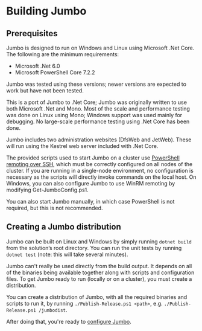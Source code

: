 # Building Jumbo

## Prerequisites

Jumbo is designed to run on Windows and Linux using Microsoft .Net Core. The
following are the minimum requirements:

- Microsoft .Net 6.0
- Microsoft PowerShell Core 7.2.2

Jumbo was tested using these versions; newer versions are expected to work but
have not been tested.

This is a port of Jumbo to .Net Core; Jumbo was originally written to use both
Microsoft .Net and Mono. Most of the scale and performance testing was done on
Linux using Mono; Windows support was used mainly for debugging. No large-scale
performance testing using .Net Core has been done.

Jumbo includes two administration websites (DfsWeb and JetWeb). These will run
using the Kestrel web server included with .Net Core.

The provided scripts used to start Jumbo on a cluster use [PowerShell remoting over SSH](https://docs.microsoft.com/en-us/powershell/scripting/learn/remoting/ssh-remoting-in-powershell-core?view=powershell-6),
which must be correctly configured on all nodes of the cluster. If you are
running in a single-node environment, no configuration is necessary as the
scripts will directly invoke commands on the local host. On Windows, you can
also configure Jumbo to use WinRM remoting by modifying Get-JumboConfig.ps1.

You can also start Jumbo manually, in which case PowerShell is not required,
but this is not recommended.

## Creating a Jumbo distribution

Jumbo can be built on Linux and Windows by simply running `dotnet build` from
the solution’s root directory. You can run the unit tests by running `dotnet test`
(note: this will take several minutes).

Jumbo can't really be used directly from the build output. It depends on all
of the binaries being available together along with scripts and configuration
files. To get Jumbo ready to run (locally or on a cluster), you must create a
distribution.

You can create a distribution of Jumbo, with all the required binaries and
scripts to run it, by running `./Publish-Release.ps1 <path>`, e.g.
`./Publish-Release.ps1 /jumbodist`.

After doing that, you're ready to [configure Jumbo](Configuration.md).
